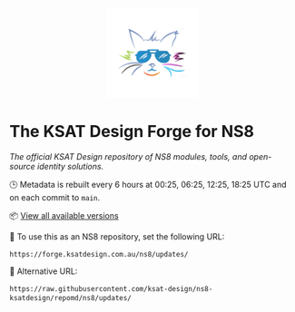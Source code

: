 <p align="center"><img src="https://github.com/ksat-design/ns8-ksatdesign/blob/dbad3ca202283ab743e0f86214b695d042c98cb3/logo.png" alt="KSAT Design logo" width="160"/></p>

# The KSAT Design Forge for NS8

*The official KSAT Design repository of NS8 modules, tools, and open-source identity solutions.*

🕒 Metadata is rebuilt every 6 hours at 00:25, 06:25, 12:25, 18:25 UTC and on each commit to `main`.

📦 [View all available versions](https://raw.githubusercontent.com/ksat-design/ns8-ksatdesign/repomd/ns8/updates/repodata.json)

📘 To use this as an NS8 repository, set the following URL:

    https://forge.ksatdesign.com.au/ns8/updates/


🔁 Alternative URL:

    https://raw.githubusercontent.com/ksat-design/ns8-ksatdesign/repomd/ns8/updates/

